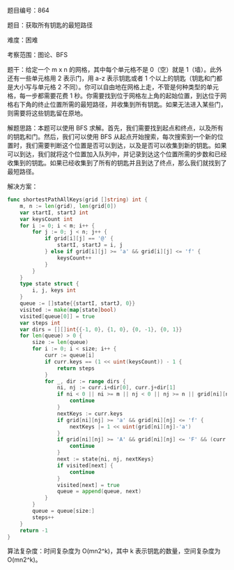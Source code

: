题目编号：864

题目：获取所有钥匙的最短路径

难度：困难

考察范围：图论、BFS

题干：给定一个 m x n 的网格，其中每个单元格不是 0（空）就是 1（墙）。此外还有一些单元格用 2 表示门，用 a-z 表示钥匙或者 1 个以上的钥匙（钥匙和门都是大小写与单元格 2 不同）。你可以自由地在网格上走，不管是何种类型的单元格，每一步都需要花费 1 秒。你需要找到位于网格左上角的起始位置，到达位于网格右下角的终止位置所需的最短路径，并收集到所有钥匙。如果无法进入某些门，则需要将这些钥匙留在原地。

解题思路：本题可以使用 BFS 求解。首先，我们需要找到起点和终点，以及所有的钥匙和门。然后，我们可以使用 BFS 从起点开始搜索，每次搜索到一个新的位置时，我们需要判断这个位置是否可以到达，以及是否可以收集到新的钥匙。如果可以到达，我们就将这个位置加入队列中，并记录到达这个位置所需的步数和已经收集到的钥匙。如果已经收集到了所有的钥匙并且到达了终点，那么我们就找到了最短路径。

解决方案：

```go
func shortestPathAllKeys(grid []string) int {
    m, n := len(grid), len(grid[0])
    var startI, startJ int
    var keysCount int
    for i := 0; i < m; i++ {
        for j := 0; j < n; j++ {
            if grid[i][j] == '@' {
                startI, startJ = i, j
            } else if grid[i][j] >= 'a' && grid[i][j] <= 'f' {
                keysCount++
            }
        }
    }
    type state struct {
        i, j, keys int
    }
    queue := []state{{startI, startJ, 0}}
    visited := make(map[state]bool)
    visited[queue[0]] = true
    var steps int
    var dirs = [][]int{{-1, 0}, {1, 0}, {0, -1}, {0, 1}}
    for len(queue) > 0 {
        size := len(queue)
        for i := 0; i < size; i++ {
            curr := queue[i]
            if curr.keys == (1 << uint(keysCount)) - 1 {
                return steps
            }
            for _, dir := range dirs {
                ni, nj := curr.i+dir[0], curr.j+dir[1]
                if ni < 0 || ni >= m || nj < 0 || nj >= n || grid[ni][nj] == '#' {
                    continue
                }
                nextKeys := curr.keys
                if grid[ni][nj] >= 'a' && grid[ni][nj] <= 'f' {
                    nextKeys |= 1 << uint(grid[ni][nj]-'a')
                }
                if grid[ni][nj] >= 'A' && grid[ni][nj] <= 'F' && (curr.keys&(1<<uint(grid[ni][nj]-'A'))) == 0 {
                    continue
                }
                next := state{ni, nj, nextKeys}
                if visited[next] {
                    continue
                }
                visited[next] = true
                queue = append(queue, next)
            }
        }
        queue = queue[size:]
        steps++
    }
    return -1
}
```

算法复杂度：时间复杂度为 O(mn2^k)，其中 k 表示钥匙的数量，空间复杂度为 O(mn2^k)。
